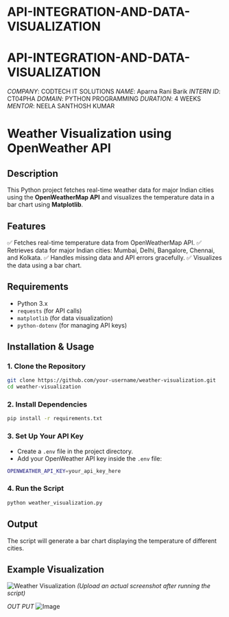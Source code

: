 # API-INTEGRATION-AND-DATA-VISUALIZATION
# API-INTEGRATION-AND-DATA-VISUALIZATION
*COMPANY*: CODTECH IT SOLUTIONS
*NAME*: Aparna Rani Barik
*INTERN ID*: CT04PHA
*DOMAIN*: PYTHON PROGRAMMING
*DURATION*: 4 WEEKS
*MENTOR*: NEELA SANTHOSH KUMAR
# Weather Visualization using OpenWeather API

## Description
This Python project fetches real-time weather data for major Indian cities using the **OpenWeatherMap API** and visualizes the temperature data in a bar chart using **Matplotlib**.

## Features
✅ Fetches real-time temperature data from OpenWeatherMap API.
✅ Retrieves data for major Indian cities: Mumbai, Delhi, Bangalore, Chennai, and Kolkata.
✅ Handles missing data and API errors gracefully.
✅ Visualizes the data using a bar chart.

## Requirements
- Python 3.x
- `requests` (for API calls)
- `matplotlib` (for data visualization)
- `python-dotenv` (for managing API keys)

## Installation & Usage

### 1. Clone the Repository
```bash
git clone https://github.com/your-username/weather-visualization.git
cd weather-visualization
```

### 2. Install Dependencies
```bash
pip install -r requirements.txt
```

### 3. Set Up Your API Key
- Create a `.env` file in the project directory.
- Add your OpenWeather API key inside the `.env` file:
```bash
OPENWEATHER_API_KEY=your_api_key_here
```

### 4. Run the Script
```bash
python weather_visualization.py
```

## Output
The script will generate a bar chart displaying the temperature of different cities.

## Example Visualization
![Weather Visualization](screenshot.png) *(Upload an actual screenshot after running the script)*

*OUT PUT*
![Image](https://github.com/user-attachments/assets/006070af-e175-4b19-b688-07e5a6990935)
